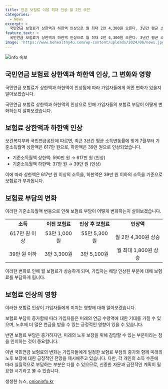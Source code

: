 ```yaml
---
title: 연금 보험료 이달 최대 인상 월 2만 국민
categories:
  - News
excerpt: >
  국민연금 보험료가 상한액과 하한액 인상으로 월 최대 2만 4,300원 오른다. 3년간 평균 소득변동률(4.5%)에 맞춰 7월부터 기준소득월액 상한액은 617만 원, 하한액은 39만 원으로 변경되며, 이는 내년 6월까지 유지된다. 보험료는 가입자의 기준소득월액과 보험료율(9%)에 의해 결정되며, 이에 따라 일부 가입자의 보험료가 인상되지만, 노후 연금액은 더 많이 받을 수 있다. (150자)  
feature_text: >
  국민연금 보험료가 상한액과 하한액 인상으로 월 최대 2만 4,300원 오른다. 3년간 평균 소득변동률(4.5%)에 맞춰 7월부터 기준소득월액 상한액은 617만 원, 하한액은 39만 원으로 변경되며, 이는 내년 6월까지 유지된다. 보험료는 가입자의 기준소득월액과 보험료율(9%)에 의해 결정되며, 이에 따라 일부 가입자의 보험료가 인상되지만, 노후 연금액은 더 많이 받을 수 있다. (150자)  
image: 'https://www.behealthy4u.com/wp-content/uploads/2024/06/news.jpg'
---
```


<p><img src="https://www.behealthy4u.com/wp-content/uploads/2024/06/news.jpg" alt="info 속보" /></p>

<h2 data-ke-size="size26">국민연금 보험료 상한액과 하한액 인상, 그 변화와 영향</h2>

<p>국민연금 보험료가 상한액과 하한액이 인상됨에 따라 가입자들에게 어떤 변화가 있을지 알아보겠습니다.</p>

<p data-ke-size="size16">국민연금 보험료 상한액과 하한액의 인상으로 인해 가입자들의 보험료 부담이 어떻게 변화하는지 살펴보겠습니다.</p>

<h2 data-ke-size="size24">보험료 상한액과 하한액 인상</h2>

<p>보건복지부와 국민연금공단에 따르면, 최근 3년간 평균 소득변동률에 맞게 7월부터 기준소득월액 상한액은 617만 원으로, 하한액은 39만 원으로 인상되었습니다.</p>

<ul>
    <li>기준소득월액 상한액: 590만 원 → 617만 원 (인상)</li>
    <li>기준소득월액 하한액: 37만 원 → 39만 원 (인상)</li>
</ul>

<p data-ke-size="size16">이에 따라 상한액은 617만 원 이상의 소득을, 하한액은 39만 원 이하의 소득을 기준으로 보험료가 부과됩니다.</p>

<h2 data-ke-size="size24">보험료 부담의 변화</h2>

<p>이러한 기준소득월액 변동으로 인해 보험료 부담이 어떻게 변화하는지 살펴보겠습니다.</p>

<table>
    <tr>
        <td style="text-align: center; height: 17px;"><b>소득</b></td>
        <td style="text-align: center; height: 17px;"><b>이전 보험료</b></td>
        <td style="text-align: center; height: 17px;"><b>인상 후 보험료</b></td>
        <td style="text-align: center; height: 17px;"><b>인상액</b></td>
    </tr>
    <tr>
        <td style="text-align: center; height: 17px;">617만 원 이상</td>
        <td style="text-align: center; height: 17px;">53만 1,000원</td>
        <td style="text-align: center; height: 17px;">55만 5,300원</td>
        <td style="text-align: center; height: 17px;">월 2만 4,300원 상승</td>
    </tr>
    <tr>
        <td style="text-align: center; height: 17px;">39만 원 이하</td>
        <td style="text-align: center; height: 17px;">3만 3,300원</td>
        <td style="text-align: center; height: 17px;">3만 5,100원</td>
        <td style="text-align: center; height: 17px;">월 최대 1,800원 상승</td>
    </tr>
</table>

<p data-ke-size="size16">이러한 변화로 인해 월 보험료가 상승하게 되며, 가입자는 해당 인상된 부분에 대해 보험료를 부담하게 됩니다.</p>

<h2 data-ke-size="size24">보험료 인상의 영향</h2>

<p>이러한 보험료 인상이 가입자들에게 미치는 영향에 대해 알아보겠습니다.</p>

<p data-ke-size="size16">보험료 부담이 증가함에 따라 가입자들은 미래의 연금 수령액에 대한 기대를 가질 수 있으며, 노후에 더 많은 연금을 받을 수 있는 긍정적인 영향이 있을 수 있습니다.</p>

<p data-ke-size="size16">반면 보험료 부담은 증가하지만, 미래의 노후 보장을 위해 감당할 수 있는 부분이라는 점을 인지하는 것이 중요합니다.</p>

<p>이번 국민연금 보험료의 변화는 가입자들에게 일정한 보험료 부담의 증가와 함께 미래의 노후 보장에 대한 긍정적인 전망을 제시해주고 있습니다. 다만, 각 개인의 소득 수준에 따라 실질적으로 부담하는 부분은 다를 수 있으므로, 신중한 자문과 금전적인 계획이 필요한 시기라고 볼 수 있습니다.</p>
생생한 뉴스, <a href="https://onioninfo.kr" rel="dofollow">onioninfo.kr</a>


